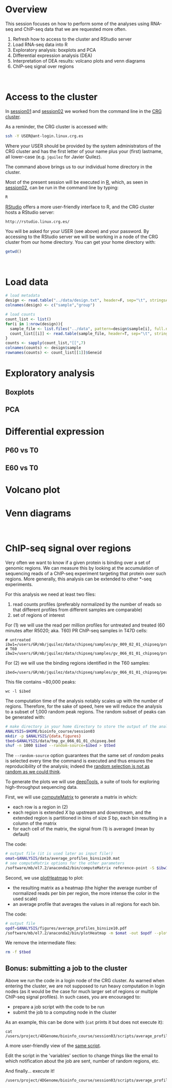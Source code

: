 # Overview

This session focuses on how to perform some of the analyses using RNA-seq and ChIP-seq data that we are requested more often.
1. Refresh how to access to the cluster and RStudio server
2. Load RNA-seq data into R
3. Exploratory analysis: boxplots and PCA
4. Differential expression analysis (DEA)
5. Interpretation of DEA results: volcano plots and venn diagrams
6. ChIP-seq signal over regions

<br>

# Access to the cluster

In [session01](https://github.com/4DGenome/bioinfo_course/tree/master/session01) and [session02](https://github.com/4DGenome/bioinfo_course/tree/master/session02) we worked from the command line in the [CRG cluster](http://www.linux.crg.es/index.php/Main_Page).

As a reminder, the CRG cluster is accessed with:
```bash
ssh -Y USER@ant-login.linux.crg.es
```
Where your USER should be provided by the system administrators of the CRG cluster and has the first letter of your name plus your (first) lastname, all lower-case (e.g. `jquilez` for Javier Quilez).

The command above brings us to our individual home directory in the cluster.

Most of the present session will be executed in [R](https://www.r-project.org/), which, as seen in [session02](https://github.com/4DGenome/bioinfo_course/tree/master/session02), can be run in the command line by typing:
```bash
R
```

[RStudio](https://www.rstudio.com/) offers a more user-friendly interface to R, and the CRG cluster hosts a RStudio server:
```
http://rstudio.linux.crg.es/
```
You will be asked for your USER (see above) and your password. By accessing to the RStudio server we will be working in a node of the CRG cluster from our home directory. You can get your home directory with:
```R
getwd()
```

<br>

# Load data
```R
# load metadata
design <- read.table("../data/design.txt", header=F, sep="\t", stringsAsFactors=F)
colnames(design) <- c("sample","group")

# load counts
count_list <- list()
for(i in 1:nrow(design)){
  sample_file <- list.files("../data", pattern=design$sample[i], full.names = T)
  count_list[[i]] <- read.table(sample_file, header=T, sep="\t", stringsAsFactors=F)
}
counts <- sapply(count_list,"[[",7)
colnames(counts) <- design$sample
rownames(counts) <- count_list[[1]]$Geneid
```

# Exploratory analysis

## Boxplots

## PCA

# Differential expression

## P60 vs T0

## E60 vs T0

# Volcano plot

# Venn diagrams

<br>

# ChIP-seq signal over regions

Very often we want to know if a given protein is binding over a set of genomic regions. We can measure this by looking at the accumulation of sequencing reads of a ChIP-seq experiment targeting that protein over such regions. More generally, this analysis can be extended to other \*-seq experiments.

For this analysis we need at least two files:
1. read counts profiles (preferably normalized by the number of reads so that different profiles from different samples are comparable)
2. set of regions of interest

For (1) we will use the read per million profiles for untreated and treated (60 minutes after R5020; aka. T60) PR ChIP-seq samples in T47D cells:
```
# untreated
ibw1=/users/GR/mb/jquilez/data/chipseq/samples/gv_009_02_01_chipseq/profiles/hg38_mmtv/single_end/gv_009_02_01_chipseq.rpm.bw
# T60
ibw2=/users/GR/mb/jquilez/data/chipseq/samples/gv_066_01_01_chipseq/profiles/hg38_mmtv/single_end/gv_066_01_01_chipseq.rpm.bw
```

For (2) we will use the binding regions identified in the T60 samples:
```
ibed=/users/GR/mb/jquilez/data/chipseq/samples/gv_066_01_01_chipseq/peaks/macs2/hg38_mmtv/with_control/single_end/gv_066_01_01_chipseq_peaks.narrowPeak
```

This file contains ~80,000 peaks:
```
wc -l $ibed
```
The computation time of the analysis notably scales up with the number of regions. Therefore, for the sake of speed, here we will reduce the analysis to a subset of 1,000 random peak regions. The random subset of peaks can be generated with:
```bash
# make directory in your home directory to store the output of the analysis
ANALYSIS=$HOME/bioinfo_course/session03
mkdir -p $ANALYSIS/{data,figures}
tbed=$ANALYSIS/data/tmp_gv_066_01_01_chipseq.bed
shuf -n 1000 $ibed --random-source=$ibed > $tbed
```
The `--random-source` option guarantees that the same set of _random_ peaks is selected every time the command is executed and thus ensures the reproducibility of the analysis; indeed the [random selection is not as random as we could think](https://www.random.org/randomness/).

To generate the plots we will use [deepTools](http://deeptools.readthedocs.io/en/latest/index.html), a suite of tools for exploring high-throughput sequencing data.

First, we will use [computeMatrix](http://deeptools.readthedocs.io/en/latest/content/tools/computeMatrix.html) to generate a matrix in which:
- each row is a region in (2)
- each region is extended _X_ bp upstream and downstream, and the extended region is partitioned in bins of size _S_ bp, each bin resulting in a column of the matrix
- for each cell of the matrix, the signal from (1) is averaged (mean by default)

The code:
```bash
# output file (it is used later as input file!)
omat=$ANALYSIS/data/average_profiles_binsize10.mat
# see computeMatrix options for the other parameters
/software/mb/el7.2/anaconda2/bin/computeMatrix reference-point -S $ibw1 $ibw2 -R $tbed -out $omat --referencePoint=center --binSize=10 --upstream=1000 --downstream=1000 --numberOfProcessors=10
```

Second, we use [plotHeatmap](http://deeptools.readthedocs.io/en/latest/content/tools/plotHeatmap.html) to plot:
- the resulting matrix as a heatmap (the higher the average number of normalized reads per bin per region, the more intense the color in the used scale)
- an average profile that averages the values in all regions for each bin.

The code:
```bash
# output file
opdf=$ANALYSIS/figures/average_profiles_binsize10.pdf
/software/mb/el7.2/anaconda2/bin/plotHeatmap -m $omat -out $opdf --plotFileFormat pdf --heatmapHeight 10 --heatmapWidth 8 --xAxisLabel='' --startLabel='' --endLabel='' --colorMap=Blues --perGroup --refPointLabel='Peak' --regionsLabel T60-peaks --legendLocation=best --samplesLabel Untreated T60
```

We remove the intermediate files:
```bash
rm -f $tbed
```

## Bonus: submitting a job to the cluster

Above we run the code in a login node of the CRG cluster. As warned when entering the cluster, we are not supposed to run heavy computation in login nodes (as it would be the case for much larger set of regions or multiple ChIP-seq signal profiles). In such cases, you are encouraged to:
- prepare a job script with the code to be run
- submit the job to a computing node in the cluster

As an example, this can be done with (`cat` prints it but does not execute it):
```
cat /users/project/4DGenome/bioinfo_course/session03/scripts/average_profiles.sh
```
A more user-friendly view of the [same script](https://github.com/4DGenome/bioinfo_course/blob/master/session03/scripts/average_profiles.sh).

Edit the script in the 'variables' section to change things like the email to which notification about the job are sent, number of random regions, etc.

And finally... execute it!
```
/users/project/4DGenome/bioinfo_course/session03/scripts/average_profiles.sh
```

